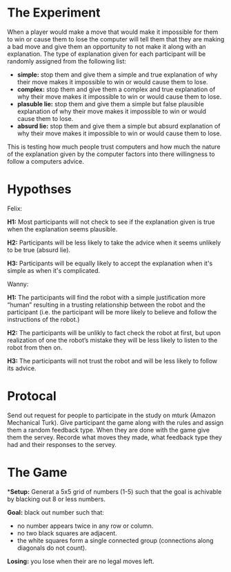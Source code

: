 # The Experiment

When a player would make a move that would make it impossible for them to win or cause them to lose the computer will tell them that they are making a bad move and give them an opportunity to not make it along with an explanation. The type of explanation given for each participant will be randomly assigned from the following list:

* **simple:** stop them and give them a simple and true explanation of why their move makes it impossible to win or would cause them to lose.
* **complex:** stop them and give them a complex and true explanation of why their move makes it impossible to win or would cause them to lose.
* **plasuble lie:** stop them and give them a simple but false plausible explanation of why their move makes it impossible to win or would cause them to lose.
* **absurd lie:** stop them and give them a simple but absurd explanation of why their move makes it impossible to win or would cause them to lose.

This is testing how much people trust computers and how much the nature of the explanation given by the computer factors into there willingness to follow a computers advice.

# Hypothses

Felix: 

**H1:** Most participants will not check to see if the explanation given is true when the explanation seems plausible.

**H2:** Participants will be less likely to take the advice when it seems unlikely to be true (absurd lie).

**H3:** Participants will be equally likely to accept the explanation when it's simple as when it's complicated.

Wanny:

**H1:** The participants will find the robot with a simple justification more “human” resulting in a trusting relationship between the robot and the participant (i.e. the participant will be more likely to believe and follow the instructions of the robot.)

**H2:** The participants will be unlikly to fact check the robot at first, but upon realization of one the robot’s mistake they will be less likely to listen to the robot from then on.

**H3:** The participants will not trust the robot and will be less likely to follow its advice.

# Protocal

Send out request for people to participate in the study on mturk (Amazon Mechanical Turk). Give participant the game along with the rules and assign them a random feedback type. When they are done with the game give them the servey. Recorde what moves they made, what feedback type they had and their responses to the servey.

# The Game

***Setup:** Generat a 5x5 grid of numbers (1-5) such that the goal is achivable by blacking out 8 or less numbers.

**Goal:** black out number such that:
* no number appears twice in any row or column.
* no two black squares are adjacent.
* the white squares form a single connected group (connections along diagonals do not count).

**Losing:** you lose when their are no legal moves left.